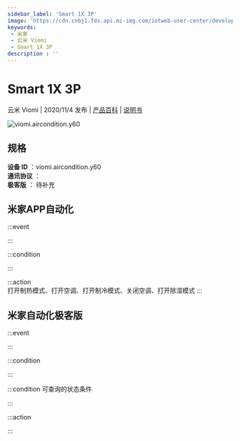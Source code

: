 ```yaml
---
sidebar_label: 'Smart 1X 3P'
image: 'https://cdn.cnbj1.fds.api.mi-img.com/iotweb-user-center/developer_1679047806415hWUHDZ4X.png?GalaxyAccessKeyId=AKVGLQWBOVIRQ3XLEW&Expires=9223372036854775807&Signature=KoXl6uazbg1RKLtvqwBWSkdKufQ='
keywords: 
 - 米家
 - 云米 Viomi
 - Smart 1X 3P
description : ''
---
```

# Smart 1X 3P

云米 Viomi | 2020/11/4 发布 | [产品百科](https://home.mi.com/webapp/content/baike/product/index.html?model=viomi.aircondition.y60/) | [说明书](https://home.mi.com/views/introduction.html?model=viomi.aircondition.y60&region=cn)

![viomi.aircondition.y60](https://cdn.cnbj1.fds.api.mi-img.com/iotweb-user-center/developer_1679047806415hWUHDZ4X.png?GalaxyAccessKeyId=AKVGLQWBOVIRQ3XLEW&Expires=9223372036854775807&Signature=KoXl6uazbg1RKLtvqwBWSkdKufQ=)

## 规格  
> 
**设备 ID** ：viomi.aircondition.y60  
**通讯协议** ：  
**极客版**  ： 待补充 


## 米家APP自动化  

:::event  

:::

:::condition  

:::

:::action   
打开制热模式、打开空调、打开制冷模式、关闭空调、打开除湿模式
:::

## 米家自动化极客版  

:::event  

:::

:::condition  

:::

:::condition 可查询的状态条件  

:::

:::action  

:::

        
